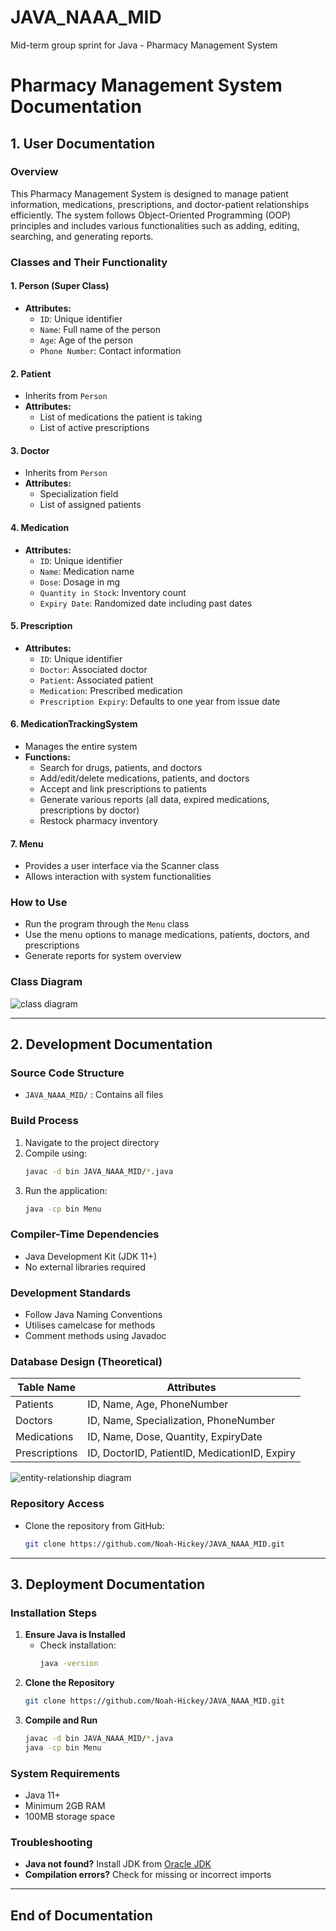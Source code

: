 # JAVA_NAAA_MID
Mid-term group sprint for Java - Pharmacy Management System

# Pharmacy Management System Documentation

## 1. User Documentation

### Overview

This Pharmacy Management System is designed to manage patient information, medications, prescriptions, and doctor-patient relationships efficiently. The system follows Object-Oriented Programming (OOP) principles and includes various functionalities such as adding, editing, searching, and generating reports.

### Classes and Their Functionality

#### 1. **Person (Super Class)**


- **Attributes:**
  - `ID`: Unique identifier
  - `Name`: Full name of the person
  - `Age`: Age of the person
  - `Phone Number`: Contact information

#### 2. **Patient**

- Inherits from `Person`
- **Attributes:**
  - List of medications the patient is taking
  - List of active prescriptions

#### 3. **Doctor**

- Inherits from `Person`
- **Attributes:**
  - Specialization field
  - List of assigned patients

#### 4. **Medication**

- **Attributes:**
  - `ID`: Unique identifier
  - `Name`: Medication name
  - `Dose`: Dosage in mg
  - `Quantity in Stock`: Inventory count
  - `Expiry Date`: Randomized date including past dates

#### 5. **Prescription**

- **Attributes:**
  - `ID`: Unique identifier
  - `Doctor`: Associated doctor
  - `Patient`: Associated patient
  - `Medication`: Prescribed medication
  - `Prescription Expiry`: Defaults to one year from issue date

#### 6. **MedicationTrackingSystem**

- Manages the entire system
- **Functions:**
  - Search for drugs, patients, and doctors
  - Add/edit/delete medications, patients, and doctors
  - Accept and link prescriptions to patients
  - Generate various reports (all data, expired medications, prescriptions by doctor)
  - Restock pharmacy inventory

#### 7. **Menu**

- Provides a user interface via the Scanner class
- Allows interaction with system functionalities

### How to Use

- Run the program through the `Menu` class
- Use the menu options to manage medications, patients, doctors, and prescriptions
- Generate reports for system overview

### Class Diagram

![class diagram](ClassDiagram.png)


---

## 2. Development Documentation

### Source Code Structure

- `JAVA_NAAA_MID/` : Contains all files

### Build Process

1. Navigate to the project directory
2. Compile using:
   ```sh
   javac -d bin JAVA_NAAA_MID/*.java
   ```
3. Run the application:
   ```sh
   java -cp bin Menu
   ```

### Compiler-Time Dependencies

- Java Development Kit (JDK 11+)
- No external libraries required

### Development Standards

- Follow Java Naming Conventions
- Utilises camelcase for methods
- Comment methods using Javadoc

### Database Design (Theoretical)

| Table Name    | Attributes                                    |
| ------------- | --------------------------------------------- |
| Patients      | ID, Name, Age, PhoneNumber                    |
| Doctors       | ID, Name, Specialization, PhoneNumber         |
| Medications   | ID, Name, Dose, Quantity, ExpiryDate          |
| Prescriptions | ID, DoctorID, PatientID, MedicationID, Expiry |


![entity-relationship diagram](ERD.png)

### Repository Access

- Clone the repository from GitHub:
  ```sh
  git clone https://github.com/Noah-Hickey/JAVA_NAAA_MID.git
  ```

---

## 3. Deployment Documentation

### Installation Steps

1. **Ensure Java is Installed**
   - Check installation:
     ```sh
     java -version
     ```
2. **Clone the Repository**
   ```sh
   git clone https://github.com/Noah-Hickey/JAVA_NAAA_MID.git
   ```
3. **Compile and Run**
   ```sh
   javac -d bin JAVA_NAAA_MID/*.java
   java -cp bin Menu
   ```

### System Requirements

- Java 11+
- Minimum 2GB RAM
- 100MB storage space

### Troubleshooting

- **Java not found?** Install JDK from [Oracle JDK](https://www.oracle.com/java/technologies/javase-jdk11-downloads.html)
- **Compilation errors?** Check for missing or incorrect imports

---

## End of Documentation

